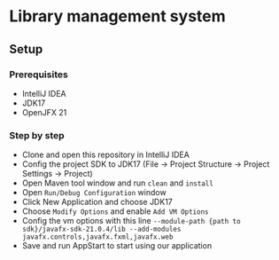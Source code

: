 # Library management system

## Setup

### Prerequisites

- IntelliJ IDEA
- JDK17
- OpenJFX 21

### Step by step

- Clone and open this repository in IntelliJ IDEA
- Config the project SDK to JDK17 (File -> Project Structure -> Project Settings -> Project)
- Open Maven tool window and run `clean` and `install`
- Open `Run/Debug Configuration` window
- Click New Application and choose JDK17
- Choose `Modify Options` and enable `Add VM Options`
- Config the vm options with this line `--module-path {path to sdk}/javafx-sdk-21.0.4/lib --add-modules javafx.controls,javafx.fxml,javafx.web`
- Save and run AppStart to start using our application